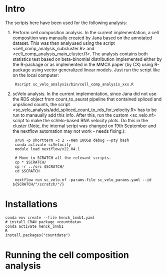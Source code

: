 # Intro
The scripts here have been used for the following analysis:

1. Perform cell composition analysis. In the current implementation, a cell composition was manually created by Jana based on the annotated dataset. This was then analyused using the script <cell_comp_analysis_subcluster.R> and <cell_comp_analysis_main_cluster.R>. The analysis contains both statistics test based on beta-binomial distribution implemented either by the <countdata> R-package or as implemented in the MMCA paper (by CX) using <VGAM> R-package using vector generalized linear models. Just run the script like on the local computer: 

        Rscript sc_velo_analysis/bin/cell_comp_analysis_xxx.R

2. scVelo analysis. In the current implementation, since Jana did not use the RDS object from count_to_seurat pipeline that contained spliced and unpsliced counts, the script <sc_velo_analysis/add_spliced_count_to_rds_for_velocity.R> has to be run to manaually add this info. After this, run the custom <sc_velo.nf> script to make the scVelo-based RNA velocity plots. Do this in the cluster (Note, the internal script was changed on 19th September and the nextflow automation may not work - needs fixing.):

        srun -p shortterm -c 2 --mem 100GB debug --pty bash
        conda activate scVelocity
        module load nextflow/v22.04.1

        # Move to SCRATCH all the relevant scripts.
        cp * $SCRATCH/
        cp -r ../src $SCRATCH/
        cd $SCRATCH

        nextflow run sc_velo.nf -params-file sc_velo_params.yaml --id ${SCRATCH/"/scratch/"/}



# Installations
    conda env create --file henck_lmnb1.yaml 
    # install CRAN package <countdata>
    conda activate henck_lmnb1
    R
    install.packages("countdata")

# Running the cell composition analysis
